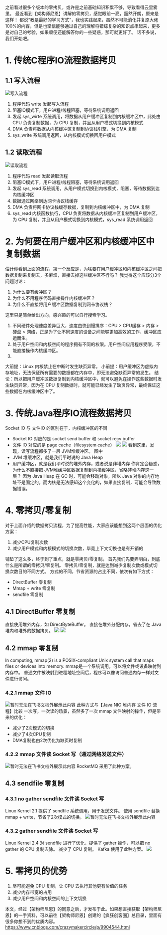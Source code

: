 
之前看过很多个版本的零拷贝，或许是之前基础知识积累不够，导致看得云里雾里。
最近看到【架构师尼恩】讲解的零拷贝，感觉眼前一亮，豁然开朗，原来是这样！
都说“教是最好的学习方式”，我也实践起来，虽然不可能消化并复原大佬100%的内容，但是也坚信能够通过自己的理解将错综复杂的知识点串起来，更多是对自己的考验，如果顺便还能解答你的一些疑惑，那可就更好了。
话不多说，我们开始吧。

# 1. 传统C程序IO流程数据拷贝
## 1.1 写入流程
![写入流程](https://github.com/hellboy0621/hellboy0621.github.io/blob/master/images/zero-copy/1.1-write-process.png?raw=true)
1. 程序代码 write 发起写入流程
1. 阻塞IO模式下，用户进程/线程阻塞，等待系统调用返回
2. 发起 sys_wirte 系统调用，将数据从用户缓冲区复制到内核缓冲区中，此处由 CPU 负责复制数据，为 CPU 复制，并且从用户模式切换到内核模式
3. DMA 负责将数据从内核缓冲区复制到协议栈引擎，为 DMA 复制
4. sys_write 系统调用返回，从内核模式切换回用户模式

## 1.2 读取流程
![读取流程](https://github.com/hellboy0621/hellboy0621.github.io/blob/master/images/zero-copy/1.2-read-process.png)
1. 程序代码 read 发起读取流程
1. 阻塞IO模式下，用户进程/线程阻塞，等待系统调用返回
2. 发起 sys_read 系统调用，从用户模式切换到内核模式，阻塞，等待数据到达内核缓冲区
3. 数据通过网络到达网卡协议栈缓存
4. DMA 负责将网卡协议栈缓存数据，复制到内核缓冲区中，为 DMA 复制
5. sys_read 内核函数执行，CPU 负责将数据从内核缓冲区复制到用户缓冲区，为 CPU 复制，并且从用户模式切换到内核模式，sys_read 系统调用返回

# 2. 为何要在用户缓冲区和内核缓冲区中复制数据
   估计你看到上面的流程，第一个反应是，为啥要在用户缓冲区和内核缓冲区之间把数据复制来复制去，多麻烦，直接去掉这些缓冲区不行吗？
   我觉得这个应该分3个问题讨论：
1. 为什么要有缓冲区？
2. 为什么不用程序代码直接操作内核缓冲区？
3. 为什么不直接将用户缓冲区数据复制到网卡协议栈？

这里只是简单给出方向，感兴趣的可以自行搜索学习。
1. 不同硬件处理速度差异巨大，速度由快到慢排序：CPU > CPU缓存 > 内存 > 硬盘 > 网络，正是为了让不同速度的设备之间能够更加高效的工作，缓冲区应运而生。
2. 处于用户空间和内核空间的程序拥有不同的权限。用户空间应用程序受限，不能直接操作内核缓冲区。
3.
大前提：Linux 内核禁止在中断时发生缺页异常。
小前提：用户缓冲区为虚拟内存地址，无法保证所有需要的数据都在内存中，即无法避免缺页异常的发生。
结论：所以把用户缓冲区数据复制到内核缓冲区中，就可以避免在操作这些数据时发生缺页异常，因为在 CPU 复制数据时，就可能已经发生了缺页异常，最终保证这些数据在内核缓冲区中了。

# 3. 传统Java程序IO流程数据拷贝
   Socket IO 与 文件IO 的区别在于，内核缓冲区的不同
- Socket IO 对应的是 socket send buffer 和 socket recv buffer
- 文件 IO 对应的是 page cache（filesystem cache）
  ![](https://github.com/hellboy0621/hellboy0621.github.io/blob/master/images/zero-copy/3.Java%20NIO%20%E3%80%90%E5%A0%86%E5%86%85%E5%AD%98%20Socket%20IO%E3%80%91%20%E6%B5%81%E7%A8%8B.png)
  ![](https://github.com/hellboy0621/hellboy0621.github.io/blob/master/images/zero-copy/3.Java%20NIO%20%E3%80%90%E5%A0%86%E5%86%85%E5%AD%98%20%E6%96%87%E4%BB%B6%20IO%E3%80%91%20%E6%B5%81%E7%A8%8B.png)
  看到这里，发现，读写流程都多了一层 JVM堆缓冲区。
  图中
- JVM 堆缓冲区，就是我们平时说的 Java Heap
- 用户缓冲区，就是我们平时说的堆外内存，或者说是非堆内存
  你肯定会疑惑，为什么不直接把 JVM堆缓冲区数据复制到内核缓冲区，省略非堆内存这一层？
  因为 Java Heap 在 GC 时，可能会移动对象，所以 Java 对象的内存地址不是固定的。而内核是无法感知这个变化的，如果直接复制，可能会导致数据错误。

# 4. 零拷贝/零复制
   对于上面介绍的数据拷贝流程，为了提高性能，大家应该能想到这两个层面的优化方案：
1. 减少CPU复制次数
2. 减少用户模式和内核模式的切换次数，毕竟上下文切换也是有开销的

铺垫了这么多，终于到了重点，就是零拷贝/零复制。
首先我们先要弄明白，到底什么是所谓的零拷贝/零复制。
零拷贝/零复制，就是达到减少复制次数或模式切换次数目的不同方式。
方式的不同，节省资源的占比不同，依次有如下方式：
- DirectBuffer 零复制
- Mmap + write 零复制
- sendfile 零复制

## 4.1 DirectBuffer 零复制
直接使用堆外内存，如 DirectByteBuffer。
直接在堆外分配内存，省去了在 Java 堆内和堆外的数据拷贝。
![](https://github.com/hellboy0621/hellboy0621.github.io/blob/master/images/zero-copy/4.1-Java%20NIO%20%E3%80%90%E7%9B%B4%E6%8E%A5%E5%86%85%E5%AD%98%20Socket%20IO%E3%80%91%20%E6%B5%81%E7%A8%8B.png)
![](https://github.com/hellboy0621/hellboy0621.github.io/blob/master/images/zero-copy/4.2-Java%20NIO%20%E3%80%90%E7%9B%B4%E6%8E%A5%E5%86%85%E5%AD%98%20%E6%96%87%E4%BB%B6%20IO%E3%80%91%20%E6%B5%81%E7%A8%8B.png)

## 4.2 mmap 零复制
In computing, mmap(2) is a POSIX-compliant Unix system call that maps files or devices into memory.
mmap是一个系统调用，可以将文件或设备映射到内存中。
普通文件被映射到进程地址空间后，程序可以像访问普通内存一样对文件进行访问。
### 4.2.1 mmap 文件 IO
![](https://github.com/hellboy0621/hellboy0621.github.io/blob/master/images/zero-copy/4.2.1-Java%20NIO%20%E3%80%90mmap%20%E6%96%87%E4%BB%B6%20IO%E3%80%91%20%E6%B5%81%E7%A8%8B.png)暂时无法在飞书文档外展示此内容
此种方式与【Java NIO 堆内存 文件 IO 流程】比较
一次写，一次读的场景，虽然多了一次 mmap 文件映射的操作，但是带来的优化：
- 减少了2次模式的切换
- 减少了4次CPU复制
- DMA复制也由2次优化为缺页时复制

### 4.2.2 mmap 文件读 Socket 写（通过网络发送文件）
![](https://github.com/hellboy0621/hellboy0621.github.io/blob/master/images/zero-copy/4.2.2-Java%20NIO%20%E3%80%90mmap%20%E6%96%87%E4%BB%B6%E8%AF%BB%20Socket%20%E5%86%99%E3%80%91%20IO%20%E6%B5%81%E7%A8%8B.png)暂时无法在飞书文档外展示此内容
RocketMQ 采用了此种方案。

## 4.3 sendfile 零复制
### 4.3.1 no gather sendfile 文件读 Socket 写
Linux Kernel 2.1 提供了 sendfile 系统调用，用于发送文件。
使用 sendfile 替换 mmap + write，节省了2次模式的切换。
![](https://github.com/hellboy0621/hellboy0621.github.io/blob/master/images/zero-copy/4.3.1-Java%20NIO%20%E3%80%90gather%20sendfile%20%E6%96%87%E4%BB%B6%E8%AF%BB%20Socket%20%E5%86%99%E3%80%91%20IO%20%E6%B5%81%E7%A8%8B.png)暂时无法在飞书文档外展示此内容
### 4.3.2 gather sendfile  文件读 Socket 写
Linux Kernel 2.4 对 sendfile 进行了优化，提供了 gather 操作，可以把 no gather 的 CPU 复制去除。
减少了 CPU 复制。
Kafka 使用了此种方案。
![](https://github.com/hellboy0621/hellboy0621.github.io/blob/master/images/zero-copy/4.3.1-Java%20NIO%20%E3%80%90no%20gather%20sendfile%20%E6%96%87%E4%BB%B6%E8%AF%BB%20Socket%20%E5%86%99%E3%80%91%20IO%20%E6%B5%81%E7%A8%8B.png)

# 5. 零拷贝的优势
1. 尽可能避免 CPU 复制，让 CPU 去执行其他更有价值的任务
2. 减少内存带宽的占用
3. 减少用户空间和内核空间的上下文切换

本文，经过【架构师尼恩】的同意之后，才发布于此。如果想直接获取【架构师尼恩】的一手资料，可以前往【架构师尼恩】创建的【疯狂创客圈】总目录，里面有很多你想不到的优质内容。
https://www.cnblogs.com/crazymakercircle/p/9904544.html
